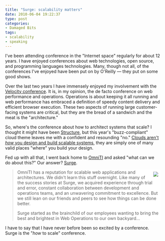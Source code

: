 ```yaml
---
title: "Surge: scalability matters"
date: 2010-06-04 19:22:37
type: post
categories:
- Damaged Bits
tags:
- scalability
- speaking
---
```


<p>I've been attending conference in the "Internet space" regularly for about 12 years.  I have enjoyed conferences about web technologies, open source, and programming languages technologies.  Many, though not all, of the conferences I've enjoyed have been put on by O'Reilly &#8212; they put on some good shows.</p>  <p>Over the last two years I have immensely enjoyed my involvement with the <a href="https://en.oreilly.com/velocity2010">Velocity conference</a>.  It is, in my opinion, the de facto conference on web performance and operations.  Operations is about keeping it all running and web performance has embraced a definition of speedy content delivery and efficient browser execution.  These two aspects of running large customer-facing systems are critical, but they are the bread of a sandwich and the meat is the "architecture."</p>  <p>So, where's the conference about how to architect systems that scale?  I thought it might have been <a href="https://events.gigaom.com/structure/10/">Structure</a>, but this year's "buzz-compliant" cloud theme leaves me with a confident and resounding "no."  <a href="https://omniti.com/seeds/the-cloud-is-great-stop-the-hype">Clouds aren't <em>how</em> you design and build scalable systems</a>, they are simply one of many valid places "where" you build your design.</p>  <p>Fed up with all that, I went back home to <a href="https://omniti.com">OmniTI</a> and asked "what can we do about this?"  Our answer? <a href="https://omniti.com/surge/2010">Surge</a>.</p>  <blockquote style="background:#fff"> <p><a href="https://omniti.com/surge/2010"><img style="float:right;margin:0.5em" src="https://s.omniti.net/surge/i/present/logo-main.png"/></a> OmniTI has a reputation for scalable web applications and architectures. We didn't learn this stuff overnight. Like many of the success stories at Surge, we acquired experience through trial and error, constant collaboration between development and operations teams, and an unwavering commitment to excellence. But we still lean on our friends and peers to see how things can be done better.</p>  <p>Surge started as the brainchild of our employees wanting to bring the best and brightest in Web Operations to our own backyard...</p> </blockquote>  <p>I have to say that I have never before been so excited by a conference. Surge is the "<em>how</em> to scale" conference.</p>
